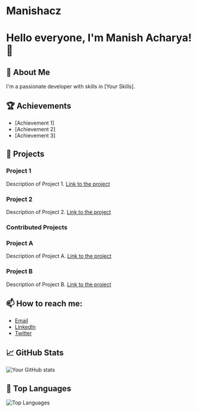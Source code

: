 # Manishacz
# Hello everyone, I'm Manish Acharya! 👋

## 🚀 About Me
I'm a passionate developer with skills in [Your Skills].

## 🏆 Achievements
- [Achievement 1]
- [Achievement 2]
- [Achievement 3]

## 💼 Projects
### Project 1
Description of Project 1. [Link to the project](URL)

### Project 2
Description of Project 2. [Link to the project](URL)

### Contributed Projects
### Project A
Description of Project A. [Link to the project](URL)

### Project B
Description of Project B. [Link to the project](URL)

## 📫 How to reach me:
- [Email](mailto:your-email@example.com)
- [LinkedIn](your-linkedin-url)
- [Twitter](your-twitter-url)

## 📈 GitHub Stats
![Your GitHub stats](https://github-readme-stats.vercel.app/api?username=manishacz&show_icons=true&theme=radical)

## 🏅 Top Languages
![Top Languages](https://github-readme-stats.vercel.app/api/top-langs/?username=manishacz&layout=compact&theme=radical)
